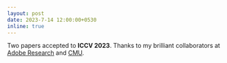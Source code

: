 ```yaml
---
layout: post
date: 2023-7-14 12:00:00+0530
inline: true
---
```


Two papers accepted to **ICCV 2023**. Thanks to my brilliant collaborators at [Adobe Research](https://research.adobe.com/) and [CMU](http://humansensing.cs.cmu.edu/home). 